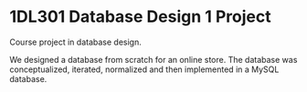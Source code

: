 ﻿# 1DL301 Database Design 1 Project
Course project in database design.

We designed a database from scratch for an online store. The database was conceptualized, iterated, normalized and then implemented in a MySQL database.

